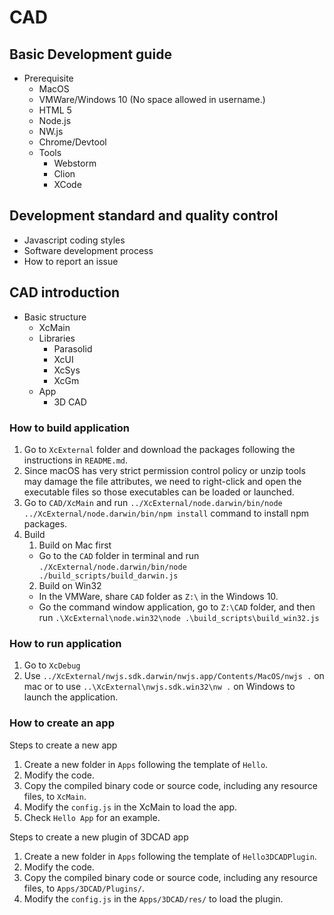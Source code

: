 # CAD


## Basic Development guide

* Prerequisite
  * MacOS
  * VMWare/Windows 10 (No space allowed in username.)
  * HTML 5
  * Node.js
  * NW.js
  * Chrome/Devtool
  * Tools
    * Webstorm
    * Clion
    * XCode

## Development standard and quality control

* Javascript coding styles
* Software development process
* How to report an issue

## CAD introduction

* Basic structure
  * XcMain
  * Libraries
    * Parasolid
    * XcUI
    * XcSys
    * XcGm
  * App
    * 3D CAD

### How to build application
1. Go to `XcExternal` folder and download the packages following the instructions in `README.md`.
2. Since macOS has very strict permission control policy or unzip tools may damage the file attributes, we need to right-click and open the executable files so those executables can be loaded or launched.
3. Go to `CAD/XcMain` and run `../XcExternal/node.darwin/bin/node ../XcExternal/node.darwin/bin/npm install` command to install npm packages.
4. Build
   1. Build on Mac first
     * Go to the `CAD` folder in terminal and run `./XcExternal/node.darwin/bin/node ./build_scripts/build_darwin.js`
   2. Build on Win32
     * In the VMWare, share `CAD` folder as `Z:\` in the Windows 10.
     * Go the command window application, go to `Z:\CAD` folder, and then run `.\XcExternal\node.win32\node .\build_scripts\build_win32.js`

### How to run application

1. Go to `XcDebug`
2. Use `../XcExternal/nwjs.sdk.darwin/nwjs.app/Contents/MacOS/nwjs .` on mac or to use `..\XcExternal\nwjs.sdk.win32\nw .` on Windows to launch the application.

### How to create an app

Steps to create a new app

1. Create a new folder in `Apps` following the template of `Hello`.
2. Modify the code.
3. Copy the compiled binary code or source code, including any resource files, to `XcMain`.
4. Modify the `config.js` in the XcMain to load the app.
5. Check `Hello App` for an example.

Steps to create a new plugin of 3DCAD app

1. Create a new folder in `Apps` following the template of `Hello3DCADPlugin`.
2. Modify the code.
3. Copy the compiled binary code or source code, including any resource files, to `Apps/3DCAD/Plugins/`.
4. Modify the `config.js` in the `Apps/3DCAD/res/` to load the plugin.
